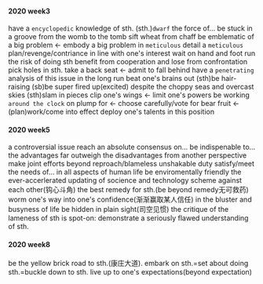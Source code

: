 #### 2020 week3
have a `encyclopedic` knowledge of sth.
(sth.)`dwarf` the force of...
be stuck in a groove
from the womb to the tomb
sift wheat from chaff
be emblematic of a big problem <- embody a big problem
in `meticulous` detail
a `meticulous` plan/revenge/contriance
in line with one's interest
wait on hand and foot
run the risk of doing sth
benefit from cooperation and lose from confrontation
pick holes in sth.
take a back seat <- admit to fall behind
have a `penetrating` analysis of this issue
in the long run
beat one's brains out
(sth)be hair-raising
(sb)be super fired up(excited)
despite the choppy seas and overcast skies
(sth)slam in pieces 
clip one's wings <- limit one's powers
be working `around the clock` on
plump for <- choose carefully/vote for
bear fruit <- (plan)work/come into effect
deploy one's talents in this position

#### 2020 week5
a controversial issue
reach an absolute consensus on...
be indispenable to...
the advantages far outweigh the disadvantages
from another perspective
make joint efforts
beyond reproach/blameless
unshakable duty
satisfy/meet the needs of...
in all aspects of human life
be enviromentally friendly
the ever-accerlerated updating of socience and technology
scheme against each other(钩心斗角)
the best remedy for sth.(be beyond remedy无可救药)
worm one's way into one's confidence(渐渐赢取某人信任)
in the bluster and busyness of life
be hidden in plain sight(司空见惯)
the critique of the lameness of sth is spot-on:
demonstrate a seriously flawed understanding of sth.

#### 2020 week8
be the yellow brick road to sth.(康庄大道).
embark on sth.=set about doing sth.=buckle down to sth.
live up to one's expectations(beyond expectation)